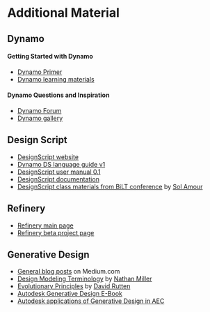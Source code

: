 # Additional Material


## Dynamo

#### Getting Started with Dynamo

- [Dynamo Primer](https://primer.dynamobim.org/)
- [Dynamo learning materials](https://dynamobim.org/learn/)

#### Dynamo Questions and Inspiration

- [Dynamo Forum](https://forum.dynamobim.org/)
- [Dynamo gallery](https://www.dynamobim.org/)

## Design Script
- [DesignScript website](http://designscript.io/)
- [Dynamo DS language guide v1](https://dynamobim.org/wp-content/uploads/forum-assets/colin-mccroneautodesk-com/07/10/Dynamo_language_guide_version_1.pdf)
- [DesignScript user manual 0.1](http://designscript.io/DesignScript_user_manual_0.1.pdf)
- [DesignScript documentation](https://dynamobim.org/wp-content/links/DesignScriptDocumentation.pdf)
- [DesignScript class materials from BiLT conference](https://github.com/Amoursol/dynamoDesignScript) by [Sol Amour](https://github.com/Amoursol)

## Refinery

- [Refinery main page](https://www.autodesk.com/solutions/refinery-beta)
- [Refinery beta project page](https://beta.autodesk.com/key/RefineryLanding)

## Generative Design 

- [General blog posts](https://medium.com/generative-design) on Medium.com
- [Design Modeling Terminology](https://archinate.files.wordpress.com/2018/06/dstasiuk-design-modeling-terminology1.pdf) by [Nathan Miller](https://github.com/archinate)
- [Evolutionary Principles](https://www.grasshopper3d.com/profiles/blogs/evolutionary-principles) by [David Rutten](https://github.com/DavidRutten)
-  [Autodesk Generative Design E-Book](https://www.autodesk.com/content/dam/autodesk/www/solutions/generative-design/autodesk-aec-generative-design-ebook.pdf)
-  [Autodesk applications of Generative Design in AEC](https://www.autodesk.com/solutions/generative-design/architecture-engineering-construction)
